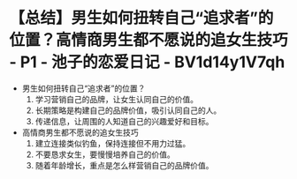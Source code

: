 # 【总结】男生如何扭转自己“追求者”的位置？高情商男生都不愿说的追女生技巧 - P1 - 池子的恋爱日记 - BV1d14y1V7qh

-   男生如何扭转自己“追求者”的位置？
    1.  学习营销自己的品牌，让女生认同自己的价值。
    2.  长期策略是构建自己的品牌价值，吸引认同自己的人。
    3.  传递信息，让周围的人知道自己的兴趣爱好和目标。
-   高情商男生都不愿说的追女生技巧
    1.  建立连接类似钓鱼，保持连接但不用力过猛。
    2.  不要恳求女生，要慢慢培养自己的价值。
    3.  随着年龄增长，重点是怎么样营销自己的品牌价值。
